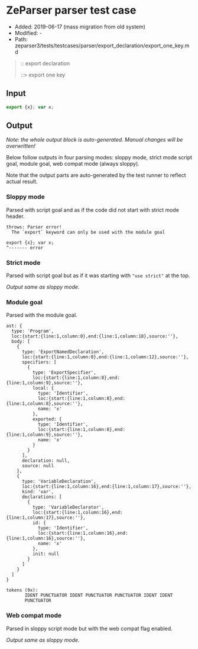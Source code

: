 # ZeParser parser test case

- Added: 2019-06-17 (mass migration from old system)
- Modified: -
- Path: zeparser3/tests/testcases/parser/export_declaration/export_one_key.md

> :: export declaration
>
> ::> export one key

## Input

`````js
export {x}; var x;
`````

## Output

_Note: the whole output block is auto-generated. Manual changes will be overwritten!_

Below follow outputs in four parsing modes: sloppy mode, strict mode script goal, module goal, web compat mode (always sloppy).

Note that the output parts are auto-generated by the test runner to reflect actual result.

### Sloppy mode

Parsed with script goal and as if the code did not start with strict mode header.

`````
throws: Parser error!
  The `export` keyword can only be used with the module goal

export {x}; var x;
^------- error
`````

### Strict mode

Parsed with script goal but as if it was starting with `"use strict"` at the top.

_Output same as sloppy mode._

### Module goal

Parsed with the module goal.

`````
ast: {
  type: 'Program',
  loc:{start:{line:1,column:0},end:{line:1,column:18},source:''},
  body: [
    {
      type: 'ExportNamedDeclaration',
      loc:{start:{line:1,column:0},end:{line:1,column:12},source:''},
      specifiers: [
        {
          type: 'ExportSpecifier',
          loc:{start:{line:1,column:8},end:{line:1,column:9},source:''},
          local: {
            type: 'Identifier',
            loc:{start:{line:1,column:8},end:{line:1,column:8},source:''},
            name: 'x'
          },
          exported: {
            type: 'Identifier',
            loc:{start:{line:1,column:8},end:{line:1,column:9},source:''},
            name: 'x'
          }
        }
      ],
      declaration: null,
      source: null
    },
    {
      type: 'VariableDeclaration',
      loc:{start:{line:1,column:16},end:{line:1,column:17},source:''},
      kind: 'var',
      declarations: [
        {
          type: 'VariableDeclarator',
          loc:{start:{line:1,column:16},end:{line:1,column:17},source:''},
          id: {
            type: 'Identifier',
            loc:{start:{line:1,column:16},end:{line:1,column:16},source:''},
            name: 'x'
          },
          init: null
        }
      ]
    }
  ]
}

tokens (9x):
       IDENT PUNCTUATOR IDENT PUNCTUATOR PUNCTUATOR IDENT IDENT
       PUNCTUATOR
`````


### Web compat mode

Parsed in sloppy script mode but with the web compat flag enabled.

_Output same as sloppy mode._
